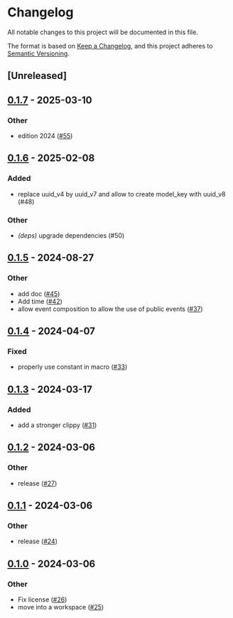 # Changelog
All notable changes to this project will be documented in this file.

The format is based on [Keep a Changelog](https://keepachangelog.com/en/1.0.0/),
and this project adheres to [Semantic Versioning](https://semver.org/spec/v2.0.0.html).

## [Unreleased]

## [0.1.7](https://github.com/horfimbor/horfimbor-engine/compare/horfimbor-eventsource-derive-v0.1.6...horfimbor-eventsource-derive-v0.1.7) - 2025-03-10

### Other

- edition 2024 ([#55](https://github.com/horfimbor/horfimbor-engine/pull/55))

## [0.1.6](https://github.com/horfimbor/horfimbor-engine/compare/horfimbor-eventsource-derive-v0.1.5...horfimbor-eventsource-derive-v0.1.6) - 2025-02-08

### Added

- replace uuid_v4 by uuid_v7 and allow to create model_key with uuid_v8 (#48)

### Other

- *(deps)* upgrade dependencies (#50)

## [0.1.5](https://github.com/horfimbor/horfimbor-engine/compare/horfimbor-eventsource-derive-v0.1.4...horfimbor-eventsource-derive-v0.1.5) - 2024-08-27

### Other
- add doc ([#45](https://github.com/horfimbor/horfimbor-engine/pull/45))
- Add time ([#42](https://github.com/horfimbor/horfimbor-engine/pull/42))
- allow event composition to allow the use of public events ([#37](https://github.com/horfimbor/horfimbor-engine/pull/37))

## [0.1.4](https://github.com/horfimbor/horfimbor-engine/compare/horfimbor-eventsource-derive-v0.1.3...horfimbor-eventsource-derive-v0.1.4) - 2024-04-07

### Fixed
- properly use constant in macro ([#33](https://github.com/horfimbor/horfimbor-engine/pull/33))

## [0.1.3](https://github.com/horfimbor/horfimbor-engine/compare/horfimbor-eventsource-derive-v0.1.2...horfimbor-eventsource-derive-v0.1.3) - 2024-03-17

### Added
- add a stronger clippy ([#31](https://github.com/horfimbor/horfimbor-engine/pull/31))

## [0.1.2](https://github.com/horfimbor/horfimbor-engine/compare/horfimbor-eventsource-derive-v0.1.1...horfimbor-eventsource-derive-v0.1.2) - 2024-03-06

### Other
- release ([#27](https://github.com/horfimbor/horfimbor-engine/pull/27))

## [0.1.1](https://github.com/horfimbor/horfimbor-engine/compare/horfimbor-eventsource-derive-v0.1.0...horfimbor-eventsource-derive-v0.1.1) - 2024-03-06

### Other
- release ([#24](https://github.com/horfimbor/horfimbor-engine/pull/24))

## [0.1.0](https://github.com/horfimbor/horfimbor-engine/releases/tag/horfimbor-eventsource-derive-v0.1.0) - 2024-03-06

### Other
- Fix license ([#26](https://github.com/horfimbor/horfimbor-engine/pull/26))
- move into a workspace ([#25](https://github.com/horfimbor/horfimbor-engine/pull/25))
